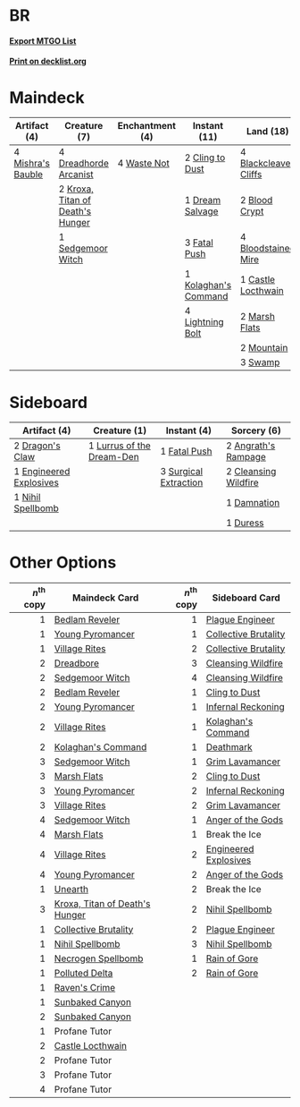 # BR

#### [Export MTGO List](../collection/BR/BR.txt)
#### [Print on decklist.org](http://decklist.org/?deckmain=4%09Blackcleave%20Cliffs%0A2%09Blightstep%20Pathway%0A2%09Blood%20Crypt%0A1%09Bloodchief's%20Thirst%0A4%09Bloodstained%20Mire%0A4%09Burning%20Inquiry%0A1%09Castle%20Locthwain%0A2%09Cling%20to%20Dust%0A1%09Dreadbore%0A4%09Dreadhorde%20Arcanist%0A1%09Dream%20Salvage%0A3%09Fatal%20Push%0A4%09Inquisition%20of%20Kozilek%0A1%09Kolaghan's%20Command%0A2%09Kroxa,%20Titan%20of%20Death's%20Hunger%0A4%09Lightning%20Bolt%0A2%09Marsh%20Flats%0A4%09Mishra's%20Bauble%0A2%09Mountain%0A1%09Sedgemoor%20Witch%0A3%09Swamp%0A4%09Thoughtseize%0A4%09Waste%20Not&deckside=2%09Angrath's%20Rampage%0A2%09Cleansing%20Wildfire%0A1%09Damnation%0A2%09Dragon's%20Claw%0A1%09Duress%0A1%09Engineered%20Explosives%0A1%09Fatal%20Push%0A1%09Lurrus%20of%20the%20Dream-Den%0A1%09Nihil%20Spellbomb%0A3%09Surgical%20Extraction)
# Maindeck

|                                        Artifact (4)                                        |                                               Creature (7)                                                |                                   Enchantment (4)                                    |                                         Instant (11)                                          |                                           Land (18)                                           |                                           Sorcery (14)                                            |    Unknown (2)     |
|--------------------------------------------------------------------------------------------|-----------------------------------------------------------------------------------------------------------|--------------------------------------------------------------------------------------|-----------------------------------------------------------------------------------------------|-----------------------------------------------------------------------------------------------|---------------------------------------------------------------------------------------------------|--------------------|
|4 [Mishra's Bauble](http://gatherer.wizards.com/Pages/Card/Details.aspx?multiverseid=122122)|4 [Dreadhorde Arcanist](http://gatherer.wizards.com/Pages/Card/Details.aspx?multiverseid=461052)           |4 [Waste Not](http://gatherer.wizards.com/Pages/Card/Details.aspx?multiverseid=420734)|2 [Cling to Dust](http://gatherer.wizards.com/Pages/Card/Details.aspx?multiverseid=476338)     |4 [Blackcleave Cliffs](http://gatherer.wizards.com/Pages/Card/Details.aspx?multiverseid=209401)|1 [Bloodchief's Thirst](http://gatherer.wizards.com/Pages/Card/Details.aspx?multiverseid=491729)   |2 Blightstep Pathway|
|                                                                                            |2 [Kroxa, Titan of Death's Hunger](http://gatherer.wizards.com/Pages/Card/Details.aspx?multiverseid=476472)|                                                                                      |1 [Dream Salvage](http://gatherer.wizards.com/Pages/Card/Details.aspx?multiverseid=158774)     |2 [Blood Crypt](http://gatherer.wizards.com/Pages/Card/Details.aspx?multiverseid=97102)        |4 [Burning Inquiry](http://gatherer.wizards.com/Pages/Card/Details.aspx?multiverseid=191096)       |                    |
|                                                                                            |1 [Sedgemoor Witch](http://gatherer.wizards.com/Pages/Card/Details.aspx?multiverseid=513563)               |                                                                                      |3 [Fatal Push](http://gatherer.wizards.com/Pages/Card/Details.aspx?multiverseid=423724)        |4 [Bloodstained Mire](http://gatherer.wizards.com/Pages/Card/Details.aspx?multiverseid=405094) |1 [Dreadbore](http://gatherer.wizards.com/Pages/Card/Details.aspx?multiverseid=430622)             |                    |
|                                                                                            |                                                                                                           |                                                                                      |1 [Kolaghan's Command](http://gatherer.wizards.com/Pages/Card/Details.aspx?multiverseid=394613)|1 [Castle Locthwain](http://gatherer.wizards.com/Pages/Card/Details.aspx?multiverseid=473203)  |4 [Inquisition of Kozilek](http://gatherer.wizards.com/Pages/Card/Details.aspx?multiverseid=416897)|                    |
|                                                                                            |                                                                                                           |                                                                                      |4 [Lightning Bolt](http://gatherer.wizards.com/Pages/Card/Details.aspx?multiverseid=806)       |2 [Marsh Flats](http://gatherer.wizards.com/Pages/Card/Details.aspx?multiverseid=405101)       |4 [Thoughtseize](http://gatherer.wizards.com/Pages/Card/Details.aspx?multiverseid=438676)          |                    |
|                                                                                            |                                                                                                           |                                                                                      |                                                                                               |2 [Mountain](http://gatherer.wizards.com/Pages/Card/Details.aspx?multiverseid=439859)          |                                                                                                   |                    |
|                                                                                            |                                                                                                           |                                                                                      |                                                                                               |3 [Swamp](http://gatherer.wizards.com/Pages/Card/Details.aspx?multiverseid=439858)             |                                                                                                   |                    |


# Sideboard

|                                          Artifact (4)                                           |                                            Creature (1)                                            |                                          Instant (4)                                           |                                          Sorcery (6)                                          |
|-------------------------------------------------------------------------------------------------|----------------------------------------------------------------------------------------------------|------------------------------------------------------------------------------------------------|-----------------------------------------------------------------------------------------------|
|2 [Dragon's Claw](http://gatherer.wizards.com/Pages/Card/Details.aspx?multiverseid=129527)       |1 [Lurrus of the Dream-Den](http://gatherer.wizards.com/Pages/Card/Details.aspx?multiverseid=479746)|1 [Fatal Push](http://gatherer.wizards.com/Pages/Card/Details.aspx?multiverseid=423724)         |2 [Angrath's Rampage](http://gatherer.wizards.com/Pages/Card/Details.aspx?multiverseid=461112) |
|1 [Engineered Explosives](http://gatherer.wizards.com/Pages/Card/Details.aspx?multiverseid=50139)|                                                                                                    |3 [Surgical Extraction](http://gatherer.wizards.com/Pages/Card/Details.aspx?multiverseid=397706)|2 [Cleansing Wildfire](http://gatherer.wizards.com/Pages/Card/Details.aspx?multiverseid=491777)|
|1 [Nihil Spellbomb](http://gatherer.wizards.com/Pages/Card/Details.aspx?multiverseid=442215)     |                                                                                                    |                                                                                                |1 [Damnation](http://gatherer.wizards.com/Pages/Card/Details.aspx?multiverseid=425888)         |
|                                                                                                 |                                                                                                    |                                                                                                |1 [Duress](http://gatherer.wizards.com/Pages/Card/Details.aspx?multiverseid=14557)             |


# Other Options

|*n*<sup>th</sup> copy|                                              Maindeck Card                                              |*n*<sup>th</sup> copy|                                        Sideboard Card                                         |
|--------------------:|---------------------------------------------------------------------------------------------------------|--------------------:|-----------------------------------------------------------------------------------------------|
|                    1|[Bedlam Reveler](http://gatherer.wizards.com/Pages/Card/Details.aspx?multiverseid=414415)                |                    1|[Plague Engineer](http://gatherer.wizards.com/Pages/Card/Details.aspx?multiverseid=464049)     |
|                    1|[Young Pyromancer](http://gatherer.wizards.com/Pages/Card/Details.aspx?multiverseid=426592)              |                    1|[Collective Brutality](http://gatherer.wizards.com/Pages/Card/Details.aspx?multiverseid=414380)|
|                    1|[Village Rites](http://gatherer.wizards.com/Pages/Card/Details.aspx?multiverseid=485449)                 |                    2|[Collective Brutality](http://gatherer.wizards.com/Pages/Card/Details.aspx?multiverseid=414380)|
|                    2|[Dreadbore](http://gatherer.wizards.com/Pages/Card/Details.aspx?multiverseid=430622)                     |                    3|[Cleansing Wildfire](http://gatherer.wizards.com/Pages/Card/Details.aspx?multiverseid=491777)  |
|                    2|[Sedgemoor Witch](http://gatherer.wizards.com/Pages/Card/Details.aspx?multiverseid=513563)               |                    4|[Cleansing Wildfire](http://gatherer.wizards.com/Pages/Card/Details.aspx?multiverseid=491777)  |
|                    2|[Bedlam Reveler](http://gatherer.wizards.com/Pages/Card/Details.aspx?multiverseid=414415)                |                    1|[Cling to Dust](http://gatherer.wizards.com/Pages/Card/Details.aspx?multiverseid=476338)       |
|                    2|[Young Pyromancer](http://gatherer.wizards.com/Pages/Card/Details.aspx?multiverseid=426592)              |                    1|[Infernal Reckoning](http://gatherer.wizards.com/Pages/Card/Details.aspx?multiverseid=447238)  |
|                    2|[Village Rites](http://gatherer.wizards.com/Pages/Card/Details.aspx?multiverseid=485449)                 |                    1|[Kolaghan's Command](http://gatherer.wizards.com/Pages/Card/Details.aspx?multiverseid=394613)  |
|                    2|[Kolaghan's Command](http://gatherer.wizards.com/Pages/Card/Details.aspx?multiverseid=394613)            |                    1|[Deathmark](http://gatherer.wizards.com/Pages/Card/Details.aspx?multiverseid=129910)           |
|                    3|[Sedgemoor Witch](http://gatherer.wizards.com/Pages/Card/Details.aspx?multiverseid=513563)               |                    1|[Grim Lavamancer](http://gatherer.wizards.com/Pages/Card/Details.aspx?multiverseid=430589)     |
|                    3|[Marsh Flats](http://gatherer.wizards.com/Pages/Card/Details.aspx?multiverseid=405101)                   |                    2|[Cling to Dust](http://gatherer.wizards.com/Pages/Card/Details.aspx?multiverseid=476338)       |
|                    3|[Young Pyromancer](http://gatherer.wizards.com/Pages/Card/Details.aspx?multiverseid=426592)              |                    2|[Infernal Reckoning](http://gatherer.wizards.com/Pages/Card/Details.aspx?multiverseid=447238)  |
|                    3|[Village Rites](http://gatherer.wizards.com/Pages/Card/Details.aspx?multiverseid=485449)                 |                    2|[Grim Lavamancer](http://gatherer.wizards.com/Pages/Card/Details.aspx?multiverseid=430589)     |
|                    4|[Sedgemoor Witch](http://gatherer.wizards.com/Pages/Card/Details.aspx?multiverseid=513563)               |                    1|[Anger of the Gods](http://gatherer.wizards.com/Pages/Card/Details.aspx?multiverseid=438682)   |
|                    4|[Marsh Flats](http://gatherer.wizards.com/Pages/Card/Details.aspx?multiverseid=405101)                   |                    1|Break the Ice                                                                                  |
|                    4|[Village Rites](http://gatherer.wizards.com/Pages/Card/Details.aspx?multiverseid=485449)                 |                    2|[Engineered Explosives](http://gatherer.wizards.com/Pages/Card/Details.aspx?multiverseid=50139)|
|                    4|[Young Pyromancer](http://gatherer.wizards.com/Pages/Card/Details.aspx?multiverseid=426592)              |                    2|[Anger of the Gods](http://gatherer.wizards.com/Pages/Card/Details.aspx?multiverseid=438682)   |
|                    1|[Unearth](http://gatherer.wizards.com/Pages/Card/Details.aspx?multiverseid=442102)                       |                    2|Break the Ice                                                                                  |
|                    3|[Kroxa, Titan of Death's Hunger](http://gatherer.wizards.com/Pages/Card/Details.aspx?multiverseid=476472)|                    2|[Nihil Spellbomb](http://gatherer.wizards.com/Pages/Card/Details.aspx?multiverseid=442215)     |
|                    1|[Collective Brutality](http://gatherer.wizards.com/Pages/Card/Details.aspx?multiverseid=414380)          |                    2|[Plague Engineer](http://gatherer.wizards.com/Pages/Card/Details.aspx?multiverseid=464049)     |
|                    1|[Nihil Spellbomb](http://gatherer.wizards.com/Pages/Card/Details.aspx?multiverseid=442215)               |                    3|[Nihil Spellbomb](http://gatherer.wizards.com/Pages/Card/Details.aspx?multiverseid=442215)     |
|                    1|[Necrogen Spellbomb](http://gatherer.wizards.com/Pages/Card/Details.aspx?multiverseid=46055)             |                    1|[Rain of Gore](http://gatherer.wizards.com/Pages/Card/Details.aspx?multiverseid=107358)        |
|                    1|[Polluted Delta](http://gatherer.wizards.com/Pages/Card/Details.aspx?multiverseid=405104)                |                    2|[Rain of Gore](http://gatherer.wizards.com/Pages/Card/Details.aspx?multiverseid=107358)        |
|                    1|[Raven's Crime](http://gatherer.wizards.com/Pages/Card/Details.aspx?multiverseid=153487)                 |                     |                                                                                               |
|                    1|[Sunbaked Canyon](http://gatherer.wizards.com/Pages/Card/Details.aspx?multiverseid=464196)               |                     |                                                                                               |
|                    2|[Sunbaked Canyon](http://gatherer.wizards.com/Pages/Card/Details.aspx?multiverseid=464196)               |                     |                                                                                               |
|                    1|Profane Tutor                                                                                            |                     |                                                                                               |
|                    2|[Castle Locthwain](http://gatherer.wizards.com/Pages/Card/Details.aspx?multiverseid=473203)              |                     |                                                                                               |
|                    2|Profane Tutor                                                                                            |                     |                                                                                               |
|                    3|Profane Tutor                                                                                            |                     |                                                                                               |
|                    4|Profane Tutor                                                                                            |                     |                                                                                               |

